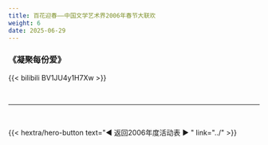 ```yaml
---
title: 百花迎春——中国文学艺术界2006年春节大联欢
weight: 6
date: 2025-06-29
---
```


### 《凝聚每份爱》

{{< bilibili BV1JU4y1H7Xw >}}

<br>
<hr>
<br>

{{< hextra/hero-button text="◀ 返回2006年度活动表 ▶ " link="../" >}}